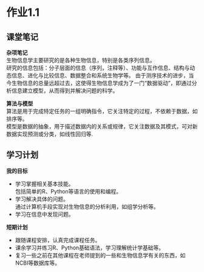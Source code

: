 # 作业1.1
## 课堂笔记  
**杂项笔记**  
生物信息学主要研究的是各种生物信息，特别是各类序列信息。  
研究的信息包括：分子层面的信息（序列，注释等）、功能与互作信息、结构与动态信息、进化与比较信息、数据整合和系统生物学等。
由于测序技术的进步，当今生物信息的总量远超过去，这使得生物信息学成为了一门“数据驱动”，即通过分析信息建立模型，从而得到并解决问题的科学。

**算法与模型**  
算法是用于完成特定任务的一组明确指令，它关注特定的过程，不依赖于数据，如排序等。  
模型是数据的抽象，用于描述数据内的关系或规律，它关注数据及其模式，可对新数据实现预测或分类，如线性回归等.
## 学习计划
**我的目标**
- 学习掌握相关基本技能。  
包括简单的R、Python等语言的使用和编程。
- 学习解决具体的问题。  
通过计算机手段实现对生物信息的分析利用，如组学分析等。
- 学习在信息中发现问题。
  
**短期计划**  
- 跟随课程安排，认真完成课程任务。
- 课余学习并练习R、Python基础语法，学习理解统计学基础等。  
- 复习一些之前在其他课程在老师提到的一些和生物信息学有关的东西，如NCBI等数据库等。  

